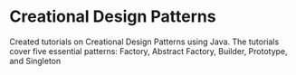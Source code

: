 # Creational Design Patterns
Created tutorials on Creational Design Patterns using Java. The tutorials cover five essential patterns: Factory, Abstract Factory, Builder, Prototype, and Singleton
